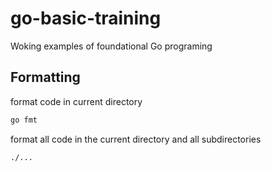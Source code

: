 # go-basic-training
Woking examples of foundational Go programing

## Formatting
format code in current directory
```bash
go fmt
```

format all code in the current directory and all subdirectories
```bash
./...
```
